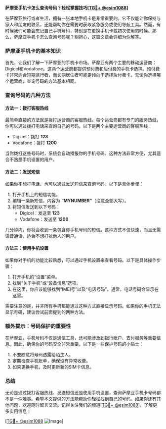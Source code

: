 **萨摩亚手机卡怎么查询号码？轻松掌握技巧[[TG💪+ @esim1088](https://t.me/s/esim1088)]**

在萨摩亚旅行或者生活，拥有一张本地手机卡是非常重要的。它不仅能让你保持与家人和朋友的联系，还能帮助你在需要时获取紧急服务或使用导航工具。然而，有时候我们可能会忘记自己手机号码，特别是在更换手机卡或初次使用的时候。那么，萨摩亚手机卡怎么查询号码呢？别担心，这篇文章会详细为你解答。

### 萨摩亚手机卡的基本知识

首先，让我们了解一下萨摩亚的手机卡市场。萨摩亚有两个主要的移动运营商：Digicel和Vodafone。这两个运营商都提供预付费和后付费的手机卡选择。预付费卡非常适合短期旅行者，而长期居住者可能更倾向于选择后付费卡。无论你选择哪个运营商，查询号码的方法基本相同。

### 查询号码的几种方法

#### 方法一：拨打客服热线
最简单直接的方法就是拨打运营商的客服热线。每个运营商都有专门的服务热线，你可以通过拨打电话来查询自己的号码。以下是两个主要运营商的客服热线：

- Digicel：拨打 **123**
- Vodafone：拨打 **1200**

当你拨打这些号码时，系统会自动播报你的手机号码。这种方法非常方便，尤其适合不熟悉手机设置的用户。

#### 方法二：发送短信
如果你不想打电话，也可以通过发送短信来查询号码。以下是具体步骤：

1. 打开手机上的短信功能。
2. 编辑一条新短信，内容为 **“MYNUMBER”**（注意全部大写）。
3. 将短信发送到以下号码：
   - Digicel：发送至 **123**
   - Vodafone：发送至 **1200**

几分钟内，你将会收到一条包含你手机号码的短信。这种方式不仅快速，而且无需语音通话，适合不想打扰他人的用户。

#### 方法三：使用手机设置
如果你对手机的功能比较熟悉，可以通过手机设置来查看号码。以下是具体操作步骤：

1. 打开手机的“设置”菜单。
2. 找到“关于手机”或“设备信息”选项。
3. 在这里，你应该能够找到“IMEI号”以及“电话号码”。通常，电话号码会显示在这里。

需要注意的是，并非所有手机都能通过这种方式直接显示号码。如果你的手机无法显示号码，建议尝试前面提到的两种方法。

### 额外提示：号码保护的重要性

在萨摩亚，手机号码不仅是通信工具，还可能涉及到银行账户、支付服务等重要信息。因此，确保你的号码安全非常重要。以下是一些保护号码的小贴士：

1. 不要随意将号码透露给陌生人。
2. 定期检查手机账单，确保没有异常收费。
3. 如果更换手机，及时更新新的SIM卡信息。

### 总结

无论是通过拨打客服热线、发送短信还是使用手机设置，查询萨摩亚手机卡号码都不是一件难事。希望本文提供的方法能帮助你轻松找到自己的号码。如果你还有其他问题，欢迎随时留言交流。记得关注我们的频道[[TG💪+ @esim1088](https://t.me/s/esim1088)]，了解更多实用信息！

[[TG💪+ @esim1088](https://t.me/s/esim1088) ![Image](https://i.postimg.cc/4NQfJmqS/Snipaste-2025-05-13-00-14-12.png)]